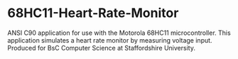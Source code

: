 # 68HC11-Heart-Rate-Monitor
ANSI C90 application for use with the Motorola 68HC11 microcontroller. This application simulates a heart rate monitor by measuring voltage input. Produced for BsC Computer Science at Staffordshire University.
